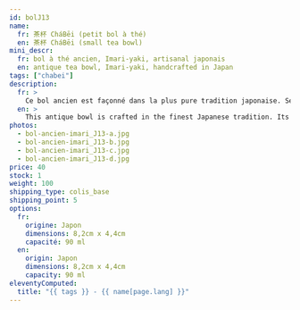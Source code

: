 ```yaml
---
id: bolJ13
name:
  fr: 茶杯 CháBēi (petit bol à thé)
  en: 茶杯 CháBēi (small tea bowl)
mini_descr:
  fr: bol à thé ancien, Imari-yaki, artisanal japonais
  en: antique tea bowl, Imari-yaki, handcrafted in Japan
tags: ["chabei"]
description:
  fr: >
    Ce bol ancien est façonné dans la plus pure tradition japonaise. Ses motifs raffinés, délicats et souvent asymétriques, inspirés de fleurs et de la nature,<!--more--> reflètent l’élégance intemporelle du style Imari-yaki. Un objet simple et authentique, idéal pour savourer un moment de thé empreint de sérénité.
  en: >
    This antique bowl is crafted in the finest Japanese tradition. Its refined, delicate, and often asymmetrical patterns, inspired by flowers and nature,<!--more--> embody the timeless elegance of the Imari-yaki style. A simple and authentic piece, perfect for enjoying a serene tea moment.
photos:
  - bol-ancien-imari_J13-a.jpg
  - bol-ancien-imari_J13-b.jpg
  - bol-ancien-imari_J13-c.jpg
  - bol-ancien-imari_J13-d.jpg
price: 40
stock: 1
weight: 100
shipping_type: colis_base
shipping_point: 5
options:
  fr:
    origine: Japon
    dimensions: 8,2cm x 4,4cm
    capacité: 90 ml
  en:
    origin: Japon
    dimensions: 8,2cm x 4,4cm
    capacity: 90 ml
eleventyComputed:
  title: "{{ tags }} - {{ name[page.lang] }}"
---
```

